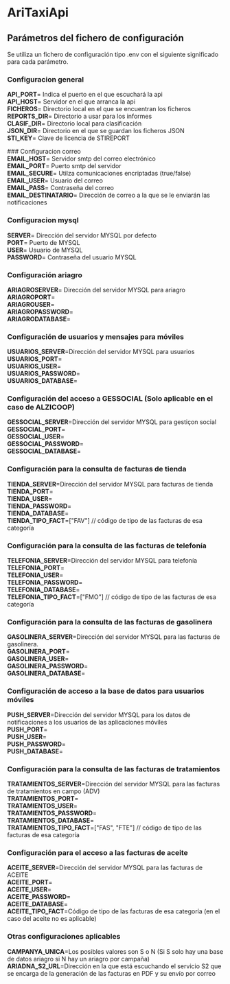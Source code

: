 ﻿# AriTaxiApi


## Parámetros del fichero de configuración
Se utiliza un fichero de configuración tipo .env con el siguiente significado para cada parámetro.
### Configuracion general  
**API_PORT**= Indica el puerto en el que escuchará la api  
**API_HOST**= Servidor en el que arranca la api  
**FICHEROS**= Directorio local en el que se encuentran los ficheros  
**REPORTS_DIR**= Directorio a usar para los informes  
**CLASIF_DIR**= Directorio local para clasificación  
**JSON_DIR**= Directorio en el que se guardan los ficheros JSON  
**STI_KEY**= Clave de licencia de STIREPORT  


### Configuracion correo  
**EMAIL_HOST**= Servidor smtp del correo electrónico  
**EMAIL_PORT**= Puerto smtp del servidor  
**EMAIL_SECURE**= Utilza comunicaciones encriptadas (true/false)  
**EMAIL_USER**= Usuario del correo  
**EMAIL_PASS**= Contraseña del correo  
**EMAIL_DESTINATARIO**= Dirección de correo a la que se le enviarán las notificaciones  

### Configuracion mysql  

**SERVER**= Dirección del servidor MYSQL por defecto  
**PORT**= Puerto de MYSQL  
**USER**= Usuario de MYSQL  
**PASSWORD**= Contraseña del usuario MYSQL   

### Configuración ariagro
**ARIAGROSERVER**= Dirección del servidor MYSQL para ariagro  
**ARIAGROPORT**=  
**ARIAGROUSER**=  
**ARIAGROPASSWORD**=  
**ARIAGRODATABASE**=  

### Configuración de usuarios y mensajes para móviles
**USUARIOS_SERVER**=Dirección del servidor MYSQL para usuarios  
**USUARIOS_PORT**=  
**USUARIOS_USER**=  
**USUARIOS_PASSWORD**=  
**USUARIOS_DATABASE**=  
 
### Configuración del acceso a GESSOCIAL (Solo aplicable en el caso de ALZICOOP)
**GESSOCIAL_SERVER**=Dirección del servidor MYSQL para gestiçon social  
**GESSOCIAL_PORT**=  
**GESSOCIAL_USER**=  
**GESSOCIAL_PASSWORD**=  
**GESSOCIAL_DATABASE**=  
 
### Configuración para la consulta de facturas de tienda 
**TIENDA_SERVER**=Dirección del servidor MYSQL para facturas de tienda  
**TIENDA_PORT**=  
**TIENDA_USER**=  
**TIENDA_PASSWORD**=  
**TIENDA_DATABASE**=  
**TIENDA_TIPO_FACT**=["FAV"] // código de tipo de las facturas de esa categoría   
 
### Configuración para la consulta de las facturas de telefonía
**TELEFONIA_SERVER**=Dirección del servidor MYSQL para telefonía  
**TELEFONIA_PORT**=  
**TELEFONIA_USER**=  
**TELEFONIA_PASSWORD**=  
**TELEFONIA_DATABASE**=  
**TELEFONIA_TIPO_FACT**=["FMO"] // código de tipo de las facturas de esa categoría   

### Configuración para la consulta de las facturas de gasolinera
**GASOLINERA_SERVER**=Dirección del servidor MYSQL para las facturas de gasolinera.  
**GASOLINERA_PORT**=  
**GASOLINERA_USER**=  
**GASOLINERA_PASSWORD**=  
**GASOLINERA_DATABASE**=  

### Configuración de acceso a la base de datos para usuarios móviles
**PUSH_SERVER**=Dirección del servidor MYSQL para los datos de notificaciones a los usuarios de las aplicaciones móviles  
**PUSH_PORT**=  
**PUSH_USER**=  
**PUSH_PASSWORD**=  
**PUSH_DATABASE**=  
 
### Configuración para la consulta de las facturas de tratamientos
**TRATAMIENTOS_SERVER**=Dirección del servidor MYSQL para las facturas de tratamientos en campo (ADV)  
**TRATAMIENTOS_PORT**=  
**TRATAMIENTOS_USER**=  
**TRATAMIENTOS_PASSWORD**=  
**TRATAMIENTOS_DATABASE**=  
**TRATAMIENTOS_TIPO_FACT**=["FAS", "FTE"] // código de tipo de las facturas de esa categoría

### Configuración para el acceso a las facturas de aceite
**ACEITE_SERVER**=Dirección del servidor MYSQL para las facturas de ACEITE  
**ACEITE_PORT**=  
**ACEITE_USER**=  
**ACEITE_PASSWORD**=  
**ACEITE_DATABASE**=  
**ACEITE_TIPO_FACT**=Código de tipo de las facturas de esa categoría (en el caso del aceite no es aplicable)  

### Otras configuraciones aplicables
**CAMPANYA_UNICA**=Los posibles valores son S o N (Si S solo hay una base de datos ariagro si N hay un ariagro por campaña)  
**ARIADNA_S2_URL**=Dirección en la que está escuchando el servicio S2 que se encarga de la generación de las facturas en PDF y su envío por correo  


